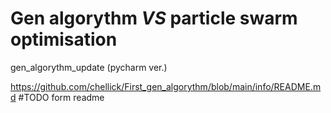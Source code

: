 # Gen algorythm *VS* particle swarm optimisation
gen_algorythm_update (pycharm ver.)


https://github.com/chellick/First_gen_algorythm/blob/main/info/README.md
#TODO form readme
